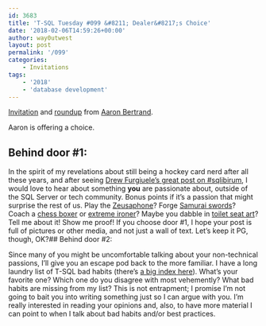```yaml
---
id: 3683
title: 'T-SQL Tuesday #099 &#8211; Dealer&#8217;s Choice'
date: '2018-02-06T14:59:26+00:00'
author: way0utwest
layout: post
permalink: '/099'
categories:
    - Invitations
tags:
    - '2018'
    - 'database development'
---
```


[Invitation](https://sqlblog.org/2018/02/06/t-sql-tuesday-99) and [roundup](https://sqlblog.org/2018/02/20/t-sql-tuesday-99-roundup) from [Aaron Bertrand](https://sqlblog.org/).

Aaron is offering a choice.

## Behind door #1:

In the spirit of my revelations about still being a hockey card nerd after all these years, and after seeing [Drew Furgiuele’s great post on #sqlibirum](http://port1433.com/2017/12/13/keeping-sqlibirum-looking-back-on-what-mattered-most-this-year/), I would love to hear about something **you** are passionate about, outside of the SQL Server or tech community. Bonus points if it’s a passion that might surprise the rest of us. Play the [Zeusaphone](https://en.wikipedia.org/wiki/Singing_Tesla_coil)? Forge [Samurai swords](https://en.wikipedia.org/wiki/Katana)? Coach a [chess boxer](https://en.wikipedia.org/wiki/Chess_boxing) or [extreme ironer](https://en.wikipedia.org/wiki/Extreme_ironing)? Maybe you dabble in [toilet seat art](https://www.roadsideamerica.com/story/6166)? Tell me about it! Show me proof! If you choose door #1, I hope your post is full of pictures or other media, and not just a wall of text. Let’s keep it PG, though, OK?## Behind door #2:

Since many of you might be uncomfortable talking about your non-technical passions, I’ll give you an escape pod back to the more familiar. I have a long laundry list of T-SQL bad habits (there’s [a big index here](https://blogs.sentryone.com/aaronbertrand/bad-habits-revival/)). What’s your favorite one? Which one do you disagree with most vehemently? What bad habits are missing from my list? This is not entrapment; I promise I’m not going to bait you into writing something just so I can argue with you. I’m really interested in reading your opinions and, also, to have more material I can point to when I talk about bad habits and/or best practices.